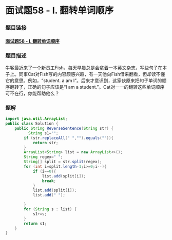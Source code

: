 # 面试题58 - I. 翻转单词顺序

### 题目链接

#### [面试题58 - I. 翻转单词顺序]( https://www.nowcoder.com/practice/3194a4f4cf814f63919d0790578d51f3?tpId=13&tqId=11197&rp=4&ru=%2Fta%2Fcoding-interviews&qru=%2Fta%2Fcoding-interviews%2Fquestion-ranking&tPage=3 )

### 题目描述

 牛客最近来了一个新员工Fish，每天早晨总是会拿着一本英文杂志，写些句子在本子上。同事Cat对Fish写的内容颇感兴趣，有一天他向Fish借来翻看，但却读不懂它的意思。例如，“student. a am I”。后来才意识到，这家伙原来把句子单词的顺序翻转了，正确的句子应该是“I am a student.”。Cat对一一的翻转这些单词顺序可不在行，你能帮助他么？ 

### 题解

```java
import java.util.ArrayList;
public class Solution {
    public String ReverseSentence(String str) {
          String s1="";
        if (str.replaceAll(" ","").equals("")){
            return str;
        }
        ArrayList<String> list = new ArrayList<>();
        String regex=" ";
        String[] split = str.split(regex);
        for (int i=split.length-1;i>=0;i--){
            if (i==0){
                list.add(split[i]);
                break;
            }
            list.add(split[i]);
            list.add(" ");

        }
        for (String s : list) {
            s1+=s;
        }
        return s1;
    }
}
```

